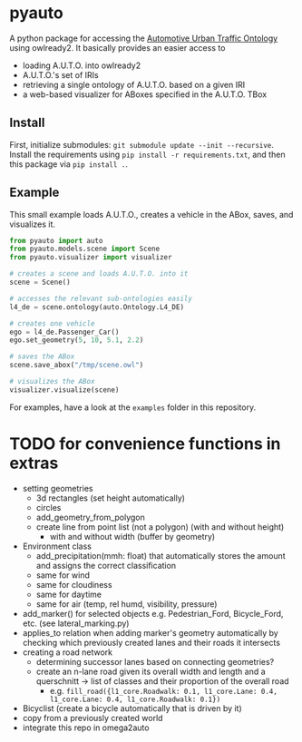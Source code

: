 # pyauto

A python package for accessing the [Automotive Urban Traffic Ontology](https://github.com/lu-w/auto/) using owlready2.
It basically provides an easier access to
- loading A.U.T.O. into owlready2
- A.U.T.O.'s set of IRIs
- retrieving a single ontology of A.U.T.O. based on a given IRI
- a web-based visualizer for ABoxes specified in the A.U.T.O. TBox

## Install

First, initialize submodules: `git submodule update --init --recursive`.
Install the requirements using `pip install -r requirements.txt`, and then this package via `pip install .`.

## Example

This small example loads A.U.T.O., creates a vehicle in the ABox, saves, and visualizes it.

```python
from pyauto import auto
from pyauto.models.scene import Scene
from pyauto.visualizer import visualizer

# creates a scene and loads A.U.T.O. into it
scene = Scene()

# accesses the relevant sub-ontologies easily
l4_de = scene.ontology(auto.Ontology.L4_DE)

# creates one vehicle
ego = l4_de.Passenger_Car()
ego.set_geometry(5, 10, 5.1, 2.2)

# saves the ABox
scene.save_abox("/tmp/scene.owl")

# visualizes the ABox
visualizer.visualize(scene)
```

For examples, have a look at the `examples` folder in this repository.

# TODO for convenience functions in extras

- setting geometries
  - 3d rectangles (set height automatically)
  - circles
  - add_geometry_from_polygon
  - create line from point list (not a polygon) (with and without height)
    - with and without width (buffer by geometry)
- Environment class
  - add_precipitation(mmh: float) that automatically stores the amount and assigns the correct classification
  - same for wind
  - same for cloudiness
  - same for daytime
  - same for air (temp, rel humd, visibility, pressure)
- add_marker() for selected objects e.g. Pedestrian_Ford, Bicycle_Ford, etc. (see lateral_marking.py)
- applies_to relation when adding marker's geometry automatically by checking which previously created lanes and their roads it intersects
- creating a road network
  - determining successor lanes based on connecting geometries?
  - create an n-lane road given its overall width and length and a querschnitt -> list of classes and their proportion of the overall road
    - e.g. `fill_road({l1_core.Roadwalk: 0.1, l1_core.Lane: 0.4, l1_core.Lane: 0.4, l1_core.Roadwalk: 0.1})`
- Bicyclist (create a bicycle automatically that is driven by it)
- copy from a previously created world
- integrate this repo in omega2auto
